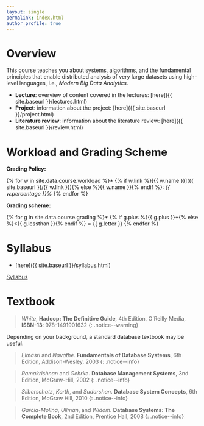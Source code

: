 ```yaml
---
layout: single
permalink: index.html
author_profile: true
---
```


# Overview

This course teaches you about systems, algorithms, and the fundamental principles that enable distributed analysis of very large datasets using high-level languages, i.e., *Modern Big Data Analytics*.

 <!-- * **Getting started**: install Java and familize yourself with tools: [here]({{ site.baseurl }}/bootstrap.html) -->
* **Lecture**: overview of content covered in the lectures: [here]({{ site.baseurl }}/lectures.html)
* **Project**: information about the project: [here]({{ site.baseurl }}/project.html)
* **Literature review**: information about the literature review: [here]({{ site.baseurl }}/review.html)


# Workload and Grading Scheme

**Grading Policy:**

{% for w in site.data.course.workload %}* {% if w.link %}[{{ w.name }}]({{ site.baseurl }}/{{ w.link }}){% else %}{{ w.name }}{% endif %}: *{{ w.percentage }}%*
{% endfor %}

**Grading scheme:**

{% for g in site.data.course.grading %}* {% if g.plus %}{{ g.plus }}+{% else %}<{{ g.lessthan }}{% endif %} = {{ g.letter }}
{% endfor %}


# Syllabus

- [here]({{ site.baseurl }}/syllabus.html)

<a href="{{ site.data.course.syllabus  }}"><i class="far fa-file-pdf"></i> Syllabus</a>

# Textbook

>*White*, **Hadoop: The Definitive Guide**, 4th Edition, O’Reilly Media, **ISBN-13**: 978-1491901632
{: .notice--warning}

Depending on your background, a standard database textbook may be useful:

>*Elmasri* and *Navathe*. **Fundamentals of Database Systems**, 6th Edition, Addison-Wesley, 2003
{: .notice--info}

>*Ramakrishnan* and *Gehrke*. **Database Management Systems**, 3nd Edition, McGraw-Hill, 2002
{: .notice--info}

>*Silberschatz*, *Korth*, and *Sudarshan*. **Database System Concepts**, 6th Edition, McGraw Hill, 2010
{: .notice--info}

>*Garcia-Molina*, *Ullman*, and *Widom*. **Database Systems: The Complete Book**, 2nd Edition, Prentice Hall, 2008
{: .notice--info}

